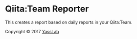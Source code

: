# Qiita:Team Reporter

This creates a report based on daily reports in your Qiita:Team.

Copyright &copy; 2017 [YassLab](https://yasslab.jp/)
